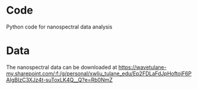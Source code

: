 # Code

Python code for nanospectral data analysis

# Data

The nanospectral data can be downloaded at https://wavetulane-my.sharepoint.com/:f:/g/personal/xwliu_tulane_edu/Ep2FDLaFdJpHoftojF6PAIgBIzC3XJz4t-suToxLK4Q__Q?e=Rb0NmZ
